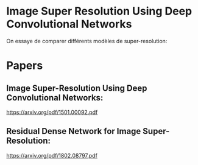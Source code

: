 # Image Super Resolution Using Deep Convolutional Networks

On essaye de comparer différents modèles de super-resolution:


# Papers
## Image Super-Resolution Using Deep Convolutional Networks:
https://arxiv.org/pdf/1501.00092.pdf

## Residual Dense Network for Image Super-Resolution:
https://arxiv.org/pdf/1802.08797.pdf 
